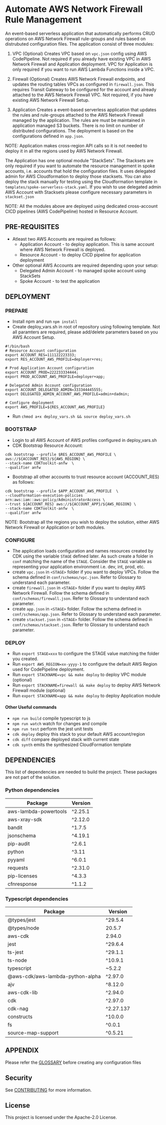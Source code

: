 # Automate AWS Network Firewall Rule Management

An event-based serverless application that automatically performs CRUD operations on AWS Network Firewall rule-groups and rules based on distrubuted configuration files. The application consist of three modules:

1. VPC (Optional)
Creates VPC based on `vpc.json` config using AWS CodePipeline. Not required if you already have existing VPC in AWS Network Firewall and Application deployment. VPC for Application is only required if you want to run AWS Lambda Functions inside a VPC.

2. Firewall (Optional)
Creates AWS Network Firewall endpoints, and updates the routing tables VPCs as configured in `firewall.json`. This requires Transit Gateway to be configured for the account and already attached to the AWS Network Firewall VPC. Not required, if you have existing AWS Network Firewall Setup.

3. Application
Creates a event-based serverless application that updates the rules and rule-groups attached to the AWS Network Firewall managed by the application. The rules are must be maintained in application managed S3 buckets. There is no limit on number of distributed configurations. The deployment is based on the configurations defined in `app.json`.

NOTE: Application makes cross-region API calls so it is not needed to deploy it in all the regions used by AWS Network Firewall. 

The Application has one optional module "StackSets". The Stacksets are only required if you want to automate the resource management in spoke accounts, i.e. accounts that hold the configuration files. It uses delegated admin for AWS Cloudformation to deploy those stacksets. You can also deploy the stack manually for testing using the Cloudformation template in `templates/spoke-serverless-stack.yaml`. If you wish to use delegated admin AWS Account with Stacksets please configure necessary parameters in `stackset.json`

NOTE: All the modules above are deployed using dedicated cross-account CICD pipelines (AWS CodePipeline) hosted in Resource Account.

## PRE-REQUISITES

* Atleast two AWS Accounts are required as follows: 
    * Application Account - to deploy application. This is same account where AWS Network Firewall is deployed.
    * Resource Account - to deploy CICD pipeline for application deployment
* Other optional AWS Accounts are required depending upon your setup:
    * Delegated Admin Account - to managed spoke account using StackSets
    * Spoke Account - to test the application

## DEPLOYMENT

### PREPARE

* Install npm and run `npm install`
* Create deploy_vars.sh in root of repository using following template. Not all paramters are required, please add/delete parameters based on you AWS Account Setup.

```
#!/bin/bash
# Resource Account configuration
export ACCOUNT_RES=111122223333;
export RES_ACCOUNT_AWS_PROFILE=deployer+res;

# Prod Application Account configuration
export ACCOUNT_PROD=222233334444;
export PROD_ACCOUNT_AWS_PROFILE=deployer+app;

# Delegated Admin Account configuration
export ACCOUNT_DELEGATED_ADMIN=333344445555;
export DELEGATED_ADMIN_ACCOUNT_AWS_PROFILE=admin+dadmin;

# Configure deployment
export AWS_PROFILE=${RES_ACCOUNT_AWS_PROFILE}
```

* Run `chmod a+x deploy_vars.sh && source deploy_vars.sh`

### BOOTSTRAP

* Login to all AWS Account of AWS profiles configured in deploy_vars.sh
* CDK Bootstrap Resource Account:

```
cdk bootstrap --profile $RES_ACCOUNT_AWS_PROFILE \
aws://${ACCOUNT_RES}/${AWS_REGION} \
--stack-name CDKToolkit-anfw  \
--qualifier anfw
```

* Bootstrap all other accounts to trust resource account (ACCOUNT_RES) as follows:

```
cdk bootstrap --profile $APP_ACCOUNT_AWS_PROFILE  \
--cloudformation-execution-policies arn:aws:iam::aws:policy/AdministratorAccess \
--trust ${ACCOUNT_RES} aws://${ACCOUNT_APP}/${AWS_REGION} \
--stack-name CDKToolkit-anfw  \
--qualifier anfw
```

NOTE: Bootstrap all the regions you wish to deploy the solution, either AWS Network Firewall or Application or both modules.

### CONFIGURE

* The application loads configuration and names resources created by CDK using the variable `STAGE` defined later. As such create a folder in `conf` matching the name of the `STAGE`. Consider the `STAGE` variable as representing your application environment i.e. dev, int, prod, etc.
* create `vpc.json` in `<STAGE>` folder if you want to deploy VPCs. Follow the schema defined in `conf/schemas/vpc.json`. Refer to Glossary to understand each parameter.
* create `firewall.json` in `<STAGE>` folder if you want to deploy AWS Network Firewall. Follow the schema defined in `conf/schemas/firewall.json`. Refer to Glossary to understand each parameter.
* create `app.json` in `<STAGE>` folder. Follow the schema defined in `conf/schemas/app.json`. Refer to Glossary to understand each parameter.
* create `stackset.json` in `<STAGE>` folder. Follow the schema defined in `conf/schemas/stackset.json`. Refer to Glossary to understand each parameter.

### DEPLOY

* Run `export STAGE=xxx` to configure the STAGE value matching the folder you created.
* Run `export AWS_REGION=xx-yyyy-1` to configure the default AWS Region used for CodePipeline deployment.
* Run `export STACKNAME=vpc && make deploy` to deploy VPC module (optional)
* Run `export STACKNAME=firewall && make deploy` to deploy AWS Network Firewall module (optional)
* Run `export STACKNAME=app && make deploy` to deploy Application module

#### Other Useful commands

* `npm run build`   compile typescript to js
* `npm run watch`   watch for changes and compile
* `npm run test`    perform the jest unit tests
* `cdk deploy`      deploy this stack to your default AWS account/region
* `cdk diff`        compare deployed stack with current state
* `cdk synth`       emits the synthesized CloudFormation template


## DEPENDENCIES

This list of dependencies are needed to build the project.
These packages are not part of the solution.

### Python dependencies

| Package | Version |
| ------- | ------- |
| aws-lambda-powertools | ^2.25.1 |
| aws-xray-sdk | ^2.12.0 |
| bandit | ^1.7.5 |
| jsonschema | ^4.19.1 |
| pip-audit | ^2.6.1 |
| python | ^3.11 |
| pyyaml | ^6.0.1 |
| requests | ^2.31.0 |
| pip-licenses | ^4.3.3 |
| cfnresponse | ^1.1.2 |

### Typescript dependencies

| Package | Version |
| ------- | ------- |
| @types/jest | ^29.5.4 |
| @types/node | 20.5.7 |
| aws-cdk | 2.94.0 |
| jest | ^29.6.4 |
| ts-jest | ^29.1.1 |
| ts-node | ^10.9.1 |
| typescript | ~5.2.2
| @aws-cdk/aws-lambda-python-alpha | ^2.97.0 |
| ajv | ^8.12.0 |
| aws-cdk-lib | ^2.94.0 |
| cdk | ^2.97.0 |
| cdk-nag | ^2.27.137 |
| constructs | ^10.0.0 |
| fs | ^0.0.1 |
| source-map-support | ^0.5.21 |

## APPENDIX

Please refer the [GLOSSARY](GLOSSARY.md) before creating any configuration files

## Security

See [CONTRIBUTING](CONTRIBUTING.md#security-issue-notifications) for more information.

## License

This project is licensed under the Apache-2.0 License.
